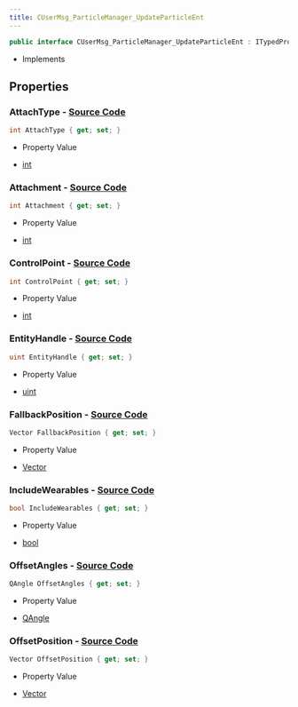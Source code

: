 ```yaml
---
title: CUserMsg_ParticleManager_UpdateParticleEnt
---
```


```csharp
public interface CUserMsg_ParticleManager_UpdateParticleEnt : ITypedProtobuf<CUserMsg_ParticleManager_UpdateParticleEnt>, INativeHandle
```

- Implements

## Properties

### **AttachType** - [Source Code](https://github.com/swiftly-solution/swiftlys2/blob/main/managed/src/SwiftlyS2.Generated/Protobufs/Interfaces/CUserMsg_ParticleManager_UpdateParticleEnt.cs#L19)

```csharp
int AttachType { get; set; }
```

- Property Value

- [int](https://learn.microsoft.com/dotnet/api/system.int32)

### **Attachment** - [Source Code](https://github.com/swiftly-solution/swiftlys2/blob/main/managed/src/SwiftlyS2.Generated/Protobufs/Interfaces/CUserMsg_ParticleManager_UpdateParticleEnt.cs#L22)

```csharp
int Attachment { get; set; }
```

- Property Value

- [int](https://learn.microsoft.com/dotnet/api/system.int32)

### **ControlPoint** - [Source Code](https://github.com/swiftly-solution/swiftlys2/blob/main/managed/src/SwiftlyS2.Generated/Protobufs/Interfaces/CUserMsg_ParticleManager_UpdateParticleEnt.cs#L13)

```csharp
int ControlPoint { get; set; }
```

- Property Value

- [int](https://learn.microsoft.com/dotnet/api/system.int32)

### **EntityHandle** - [Source Code](https://github.com/swiftly-solution/swiftlys2/blob/main/managed/src/SwiftlyS2.Generated/Protobufs/Interfaces/CUserMsg_ParticleManager_UpdateParticleEnt.cs#L16)

```csharp
uint EntityHandle { get; set; }
```

- Property Value

- [uint](https://learn.microsoft.com/dotnet/api/system.uint32)

### **FallbackPosition** - [Source Code](https://github.com/swiftly-solution/swiftlys2/blob/main/managed/src/SwiftlyS2.Generated/Protobufs/Interfaces/CUserMsg_ParticleManager_UpdateParticleEnt.cs#L25)

```csharp
Vector FallbackPosition { get; set; }
```

- Property Value

- [Vector](/docs/api/shared/natives/vector)

### **IncludeWearables** - [Source Code](https://github.com/swiftly-solution/swiftlys2/blob/main/managed/src/SwiftlyS2.Generated/Protobufs/Interfaces/CUserMsg_ParticleManager_UpdateParticleEnt.cs#L28)

```csharp
bool IncludeWearables { get; set; }
```

- Property Value

- [bool](https://learn.microsoft.com/dotnet/api/system.boolean)

### **OffsetAngles** - [Source Code](https://github.com/swiftly-solution/swiftlys2/blob/main/managed/src/SwiftlyS2.Generated/Protobufs/Interfaces/CUserMsg_ParticleManager_UpdateParticleEnt.cs#L34)

```csharp
QAngle OffsetAngles { get; set; }
```

- Property Value

- [QAngle](/docs/api/shared/natives/qangle)

### **OffsetPosition** - [Source Code](https://github.com/swiftly-solution/swiftlys2/blob/main/managed/src/SwiftlyS2.Generated/Protobufs/Interfaces/CUserMsg_ParticleManager_UpdateParticleEnt.cs#L31)

```csharp
Vector OffsetPosition { get; set; }
```

- Property Value

- [Vector](/docs/api/shared/natives/vector)

